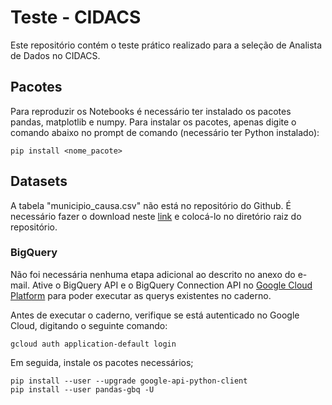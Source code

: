 # Teste - CIDACS
 Este repositório contém o teste prático realizado para a seleção de Analista de Dados no CIDACS.
 
 ## Pacotes
 
 Para reproduzir os Notebooks é necessário ter instalado os pacotes pandas, matplotlib e numpy. Para instalar os pacotes, apenas digite o comando abaixo no prompt de comando (necessário ter Python instalado):
 
 ```
 pip install <nome_pacote>
 ```
 
 ## Datasets
 
 A tabela "municipio_causa.csv" não está no repositório do Github. É necessário fazer o download neste [link](https://fiocruzbr-my.sharepoint.com/personal/selecao_cidacs_fiocruz_br/_layouts/15/onedrive.aspx?id=%2Fpersonal%2Fselecao%5Fcidacs%5Ffiocruz%5Fbr%2FDocuments%2FSele%C3%A7%C3%A3o%20Visualiza%C3%A7%C3%A3o%2FAnalista%2FTeste%20pr%C3%A1tico%20Analista&originalPath=aHR0cHM6Ly9maW9jcnV6YnItbXkuc2hhcmVwb2ludC5jb20vOmY6L2cvcGVyc29uYWwvc2VsZWNhb19jaWRhY3NfZmlvY3J1el9ici9FcGxjVlM5M1JiQkRwRnFnWFpra2xOUUJ5d2E5RVFqbUkyNTlfZFhtR2FFdHlRP3J0aW1lPTdLWjYxdnVTMkVn) e colocá-lo no diretório raiz do repositório.
 
 ### BigQuery
 
 Não foi necessária nenhuma etapa adicional ao descrito no anexo do e-mail. Ative o BigQuery API e o BigQuery Connection API no [Google Cloud Platform](https://console.cloud.google.com/home/dashboard) para poder executar as querys existentes no caderno.
 
 Antes de executar o caderno, verifique se está autenticado no Google Cloud, digitando o seguinte comando:
 
 ```
 gcloud auth application-default login
 ```
 
 Em seguida, instale os pacotes necessários;
 
 ```
 pip install --user --upgrade google-api-python-client
 pip install --user pandas-gbq -U
 ```
